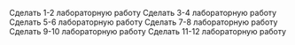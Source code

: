 Сделать 1-2 лабораторную работу 
Сделать 3-4 лабораторную работу
Сделать 5-6 лабораторную работу
Сделать 7-8 лабораторную работу
Сделать 9-10 лабораторную работу
Сделать 11-12 лабораторную работу